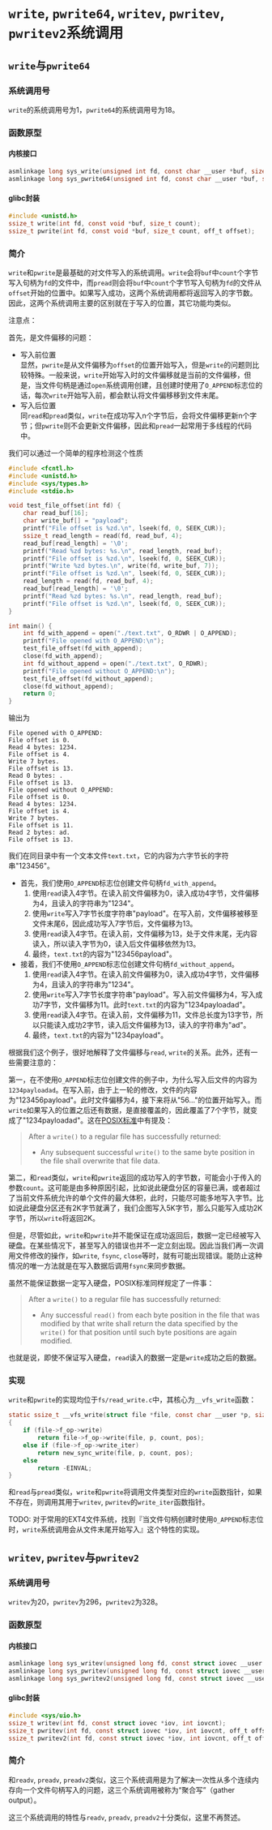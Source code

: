 # `write`, `pwrite64`, `writev`, `pwritev`, `pwritev2`系统调用

## `write`与`pwrite64`

### 系统调用号

`write`的系统调用号为1，`pwrite64`的系统调用号为18。

### 函数原型

#### 内核接口

```c
asmlinkage long sys_write(unsigned int fd, const char __user *buf, size_t count);
asmlinkage long sys_pwrite64(unsigned int fd, const char __user *buf, size_t count, loff_t pos);
```

#### glibc封装

```c
#include <unistd.h>
ssize_t write(int fd, const void *buf, size_t count);
ssize_t pwrite(int fd, const void *buf, size_t count, off_t offset);
```

### 简介

`write`和`pwrite`是最基础的对文件写入的系统调用。`write`会将`buf`中`count`个字节写入句柄为`fd`的文件中，而`pread`则会将`buf`中`count`个字节写入句柄为`fd`的文件从`offset`开始的位置中。如果写入成功，这两个系统调用都将返回写入的字节数。因此，这两个系统调用主要的区别就在于写入的位置，其它功能均类似。

注意点：

首先，是文件偏移的问题：

* 写入前位置<br/>显然，`pwrite`是从文件偏移为`offset`的位置开始写入，但是`write`的问题则比较特殊。一般来说，`write`开始写入时的文件偏移就是当前的文件偏移，但是，当文件句柄是通过`open`系统调用创建，且创建时使用了`O_APPEND`标志位的话，每次`write`开始写入前，都会默认将文件偏移移到文件末尾。
* 写入后位置<br/>同`read`和`pread`类似，`write`在成功写入n个字节后，会将文件偏移更新n个字节；但`pwrite`则不会更新文件偏移，因此和`pread`一起常用于多线程的代码中。

我们可以通过一个简单的程序检测这个性质

```c
#include <fcntl.h>
#include <unistd.h>
#include <sys/types.h>
#include <stdio.h>

void test_file_offset(int fd) {
    char read_buf[16];
    char write_buf[] = "payload";
    printf("File offset is %zd.\n", lseek(fd, 0, SEEK_CUR));
    ssize_t read_length = read(fd, read_buf, 4);
    read_buf[read_length] = '\0';
    printf("Read %zd bytes: %s.\n", read_length, read_buf);
    printf("File offset is %zd.\n", lseek(fd, 0, SEEK_CUR));
    printf("Write %zd bytes.\n", write(fd, write_buf, 7));
    printf("File offset is %zd.\n", lseek(fd, 0, SEEK_CUR));
    read_length = read(fd, read_buf, 4);
    read_buf[read_length] = '\0';
    printf("Read %zd bytes: %s.\n", read_length, read_buf);
    printf("File offset is %zd.\n", lseek(fd, 0, SEEK_CUR));
}

int main() {
    int fd_with_append = open("./text.txt", O_RDWR | O_APPEND);
    printf("File opened with O_APPEND:\n");
    test_file_offset(fd_with_append);
    close(fd_with_append);
    int fd_without_append = open("./text.txt", O_RDWR);
    printf("File opened without O_APPEND:\n");
    test_file_offset(fd_without_append);
    close(fd_without_append);
    return 0;
}
```

输出为

```plaintext
File opened with O_APPEND:
File offset is 0.
Read 4 bytes: 1234.
File offset is 4.
Write 7 bytes.
File offset is 13.
Read 0 bytes: .
File offset is 13.
File opened without O_APPEND:
File offset is 0.
Read 4 bytes: 1234.
File offset is 4.
Write 7 bytes.
File offset is 11.
Read 2 bytes: ad.
File offset is 13.
```

我们在同目录中有一个文本文件`text.txt`，它的内容为六字节长的字符串"123456"。

* 首先，我们使用`O_APPEND`标志位创建文件句柄`fd_with_append`。
  1. 使用`read`读入4字节。在读入前文件偏移为0，读入成功4字节，文件偏移为4，且读入的字符串为"1234"。
  2. 使用`write`写入7字节长度字符串"payload"。在写入前，文件偏移被移至文件末尾6，因此成功写入7字节后，文件偏移为13。
  3. 使用`read`读入4字节。在读入前，文件偏移为13，处于文件末尾，无内容读入，所以读入字节为0，读入后文件偏移依然为13。
  4. 最终，`text.txt`的内容为"123456payload"。
* 接着，我们不使用`O_APPEND`标志位创建文件句柄`fd_without_append`。
  1. 使用`read`读入4字节。在读入前文件偏移为0，读入成功4字节，文件偏移为4，且读入的字符串为"1234"。
  2. 使用`write`写入7字节长度字符串"payload"。写入前文件偏移为4，写入成功7字节，文件偏移为11。此时`text.txt`的内容为"1234payloadad"。
  3. 使用`read`读入4字节。在读入前，文件偏移为11，文件总长度为13字节，所以只能读入成功2字节，读入后文件偏移为13，读入的字符串为"ad"。
  4. 最终，`text.txt`的内容为"1234payload"。

根据我们这个例子，很好地解释了文件偏移与`read`, `write`的关系。此外，还有一些需要注意的：

第一，在不使用`O_APPEND`标志位创建文件的例子中，为什么写入后文件的内容为`1234payloadad`。在写入前，由于上一轮的修改，文件的内容为"123456payload"。此时文件偏移为4，接下来将从"56..."的位置开始写入。而`write`如果写入的位置之后还有数据，是直接覆盖的，因此覆盖了7个字节，就变成了"1234payloadad"。这在[POSIX标准](https://pubs.opengroup.org/onlinepubs/9699919799/)中有提及：

> After a `write()` to a regular file has successfully returned:
>
> * Any subsequent successful `write()` to the same byte position in the file shall overwrite that file data.

第二，和`read`类似，`write`和`pwrite`返回的成功写入的字节数，可能会小于传入的参数`count`。这可能是由多种原因引起，比如说此硬盘分区的容量已满，或者超过了当前文件系统允许的单个文件的最大体积，此时，只能尽可能多地写入字节。比如说此硬盘分区还有2K字节就满了，我们企图写入5K字节，那么只能写入成功2K字节，所以`write`将返回2K。

但是，尽管如此，`write`和`pwrite`并不能保证在成功返回后，数据一定已经被写入硬盘。在某些情况下，甚至写入的错误也并不一定立刻出现。因此当我们再一次调用文件修改的操作，如`write`, `fsync`, `close`等时，就有可能出现错误。能防止这种情况的唯一方法就是在写入数据后调用`fsync`来同步数据。

虽然不能保证数据一定写入硬盘，POSIX标准同样规定了一件事：

> After a `write()` to a regular file has successfully returned:
>
> * Any successful `read()` from each byte position in the file that was modified by that write shall return the data specified by the `write()` for that position until such byte positions are again modified.

也就是说，即使不保证写入硬盘，`read`读入的数据一定是`write`成功之后的数据。

### 实现

`write`和`pwrite`的实现均位于`fs/read_write.c`中，其核心为`__vfs_write`函数：

```c
static ssize_t __vfs_write(struct file *file, const char __user *p, size_t count, loff_t *pos)
{
	if (file->f_op->write)
		return file->f_op->write(file, p, count, pos);
	else if (file->f_op->write_iter)
		return new_sync_write(file, p, count, pos);
	else
		return -EINVAL;
}
```

和`read`与`pread`类似，`write`和`pwrite`将调用文件类型对应的`write`函数指针，如果不存在，则调用其用于`writev`, `pwritev`的`write_iter`函数指针。

TODO: 对于常用的EXT4文件系统，找到『当文件句柄创建时使用`O_APPEND`标志位时，`write`系统调用会从文件末尾开始写入』这个特性的实现。

## `writev`, `pwritev`与`pwritev2`

### 系统调用号

`writev`为20，`pwritev`为296，`pwritev2`为328。

### 函数原型

#### 内核接口

```c
asmlinkage long sys_writev(unsigned long fd, const struct iovec __user *vec, unsigned long vlen);
asmlinkage long sys_pwritev(unsigned long fd, const struct iovec __user *vec, unsigned long vlen, unsigned long pos_l, unsigned long pos_h);
asmlinkage long sys_pwritev2(unsigned long fd, const struct iovec __user *vec, unsigned long vlen, unsigned long pos_l, unsigned long pos_h, rwf_t flags);
```

#### glibc封装

```c
#include <sys/uio.h>
ssize_t writev(int fd, const struct iovec *iov, int iovcnt);
ssize_t pwritev(int fd, const struct iovec *iov, int iovcnt, off_t offset);
ssize_t pwritev2(int fd, const struct iovec *iov, int iovcnt, off_t offset, int flags);
```

### 简介

和`readv`, `preadv`, `preadv2`类似，这三个系统调用是为了解决一次性从多个连续内存向一个文件句柄写入的问题，这三个系统调用被称为“聚合写”（gather output）。

这三个系统调用的特性与`readv`, `preadv`, `preadv2`十分类似，这里不再赘述。
